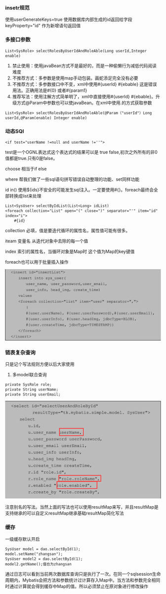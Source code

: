 ### insetr规范

使用userGenerateKeys=true 使用数据库内部生成的id返回给字段 keyProperty="id" 作为新增语句返回值

### 多接口参数

```
List<SysRole> selectRolesByUserIdAndRoleAble(Long userId,Integer enable)
```

1. 禁止使用：使用javaBean方式不是最好的，而是一种偷懒行为减低代码阅读难度
2. 不推荐方式：多参数是使用map手动包装。画蛇添足完全没有必要
3. 不推荐方式：多参数接口中不变，xml中使用\#{userId} \#{ebable} 这是错误用法。正确用法是\#{0} 或者\#{param1}
4. 推荐写法：使用注解方式简单明了，xml中直接使用\#{userId} \#{ebable}。升级方式@Param中参数也可以使javaBean。在xml中使用.的方式获取参数

```
List<SysRole> selectRolesByUserIdAndRoleAble(@Param（"userId"）Long userId,@Param(enable) Integer enable)
```

### 动态SQl

```
<if test="userName !=null and userName !=''">
```

test是一个OGNL表达式这个表达式的结果可以是 true false,初次之外所有的非0值都是true.只有0是false。

choose 相当于if else

where 帮我们做了一些sql语句拼写错误自动整理的功能、set同样功能

id in\(\) 使用${ids}不安全的可能发生sql注入。一定要使用\#{}。foreach最终会全部转换成list来处理

```
List<SysUser> selectByIdList(List<Long> idList)
<foreach collection="List" open="(" close=")" separator="'" item="id" index="i"> 
    #{id}
```

collection 必填，值是要迭代循环的属性名，属性值可能有很多。

iteam 变量名 从迭代对象中去除的每一个值

index 索引的属性名，当循环对象是Map时 这个值为Map的key键值

foreach也可以用于批量插入操作

![](/assets/import.png)

### 链表复杂查询

只是记个写法规则方便以后大家使用

1. 多model联合查询

```
private SysRole role;
private String userName;
private String userEmail;
```

![](/assets/import1.png)

注意别名的写法。当然上面的写法也可以使用resultMap来写，并且resultMap是支持继承的可以自定义resultMap继承基础resultMap简化写法

### 缓存

一级缓存默认开启

```
SysUser model = dao.selectById(1);
model.setName("zhangsan");
SysUser model2 = dao.selectById(1);
model2.getName();值也为zhangsan
```

通过日志可以看到当前两次数据库查询只是执行了一次。在同一个sqlsession生命周期内，Mybatis会把方法和参数统计过计算存入Map中。当方法和参数完全相同时通过计算就会得到缓存中Map的值。所以必须禁止在原对象进行修改操作

